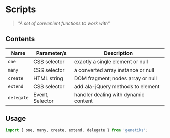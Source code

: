 # Scripts

> *"A set of convenient functions to work with"*

## Contents

| Name       | Parameter/s     | Description                          |
|------------|-----------------|--------------------------------------|
| `one`      | CSS selector    | exactly a single element or null     |
| `many`     | CSS selector    | a converted array instance or null   |
| `create`   | HTML string     | DOM fragment; nodes array or null    |
| `extend`   | CSS selector    | add ala-jQuery methods to element    |
| `delegate` | Event, Selector | handler dealing with dynamic content |

## Usage

```js
import { one, many, create, extend, delegate } from 'genetiks';
```
